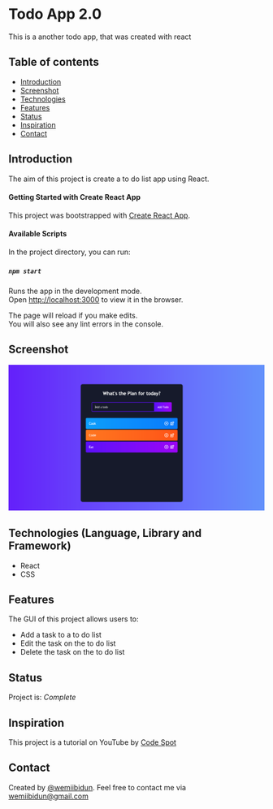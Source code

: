 # Todo App 2.0
This is a another todo app, that was created with react

## Table of contents
* [Introduction](#introduction)
* [Screenshot](#screenshot)
* [Technologies](#technologies-language-library-and-framework)
* [Features](#features)
* [Status](#status)
* [Inspiration](#inspiration)
* [Contact](#contact)

## Introduction
The aim of this project is create a to do list app using React. 

#### Getting Started with Create React App

This project was bootstrapped with [Create React App](https://github.com/facebook/create-react-app).

#### Available Scripts

In the project directory, you can run:

##### `npm start`

Runs the app in the development mode.\
Open [http://localhost:3000](http://localhost:3000) to view it in the browser.

The page will reload if you make edits.\
You will also see any lint errors in the console.

## Screenshot
![Sample image](https://github.com/wemiibidun/todo_app/blob/main/public/Screen%20Shot.png)

## Technologies (Language, Library and Framework)
* React
* CSS

## Features
The GUI of this project allows users to:
* Add a task to a to do list
* Edit the task on the to do list
* Delete the task on the to do list

## Status
Project is: _Complete_

## Inspiration
This project is a tutorial on YouTube by [Code Spot](https://www.youtube.com/watch?v=N8kYlimhuLw&ab_channel=CodeSpot)

## Contact
Created by [@wemiibidun](https://twitter.com/wemiibidun/). Feel free to contact me via wemiibidun@gmail.com
